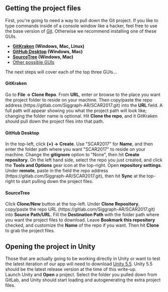 <h2>Getting the project files</h2>
First, you're going to need a way to pull down the Git project. If you like to type commands inside of a console window like a hacker, feel free to use the base version of <a href="https://git-scm.com/">Git</a>. Otherwise we recommend installing one of these GUIs.
<ul>
    <li>
        <b><a href="https://www.gitkraken.com/">GitKraken</a> (Windows, Mac, Linux)</b>
    </li>
    <li>
        <b><a href="https://desktop.github.com/">GitHub Desktop</a> (Windows, Mac)</b>
    </li>
    <li>
        <b><a href="https://www.sourcetreeapp.com/">SourceTree</a> (Windows, Mac)</b>
    </li>
    <li>
        <a href="https://git-scm.com/downloads/guis">Other possible GUIs</a>
    </li>
</ul>
The next steps will cover each of the top three GUIs...
<h4>GitKraken</h4>
Go to <b>File -> Clone Repo</b>. From <b>URL</b>, enter or browse to the place you want the project folder to reside on your machine. Then copy/paste the repo address (https://gitlab.com/Siggraph-AR/SCAR2017.git) into the <b>URL</b> field. A full path will appear showing you what the project path will look like; changing the folder name is optional. Hit <b>Clone the repo</b>, and it GitKraken should pull down the project files into that path.

<h4>GitHub Desktop</h4>
In the top-left, click <b>(+) -> Create</b>. Use "SCAR2017" for <b>Name</b>, and then enter the folder path where you want "SCAR2017" to reside on your machine. Change the <b>gitignore</b> option to "None", then hit <b>Create repository</b>.  On the left hand side, select the repo you just created, and click the <b>Tools and Options</b> gear icon at the top-right. Open <b>repository settings</b>. Under <b>remote</b>, paste in the field the repo address (https://gitlab.com/Siggraph-AR/SCAR2017.git), then hit <b>Sync</b> at the top-right to start pulling down the project files.

<h4>SourceTree</h4>
Click <b>Clone/New</b> button at the top-left. Under <b>Clone Repository</b>, copy/paste the repo URL (https://gitlab.com/Siggraph-AR/SCAR2017.git) into <b>Source Path/URL</b>. Fill the <b>Destination Path</b> with the folder path where you want the project files to download. Leave <b>Bookmark this repository</b> checked, and customize the <b>Name</b> of the repo if you want. Then hit <b>Clone</b> to grab the project files.

<h2>Opening the project in Unity</h2>
Those that are actually going to be working directly in Unity or want to test the latest iteration of our app will need to download <a href="https://store.unity.com/download?ref=personal">Unity 5.5</a>. Unity 5.5 should be the latest release version at the time of this write-up.
<br/>
Launch Unity and <b>Open</b> a project. Select the folder you pulled down from GitLab, and Unity should start loading and autogenerating the extra project files.